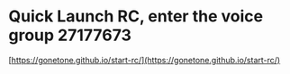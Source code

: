 # Quick Launch RC, enter the voice group 27177673
[https://gonetone.github.io/start-rc/](https://gonetone.github.io/start-rc/)